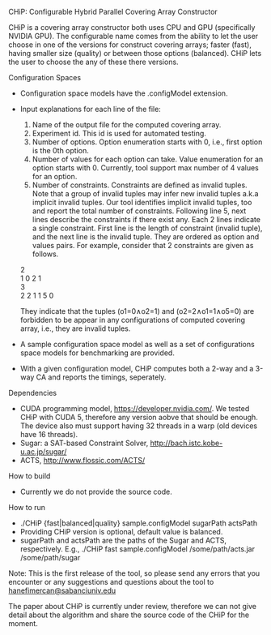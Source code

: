 
CHiP: Configurable Hybrid Parallel Covering Array Constructor

CHiP is a covering array constructor both uses CPU and GPU (specifically NVIDIA GPU). The configurable name comes from the ability to let the user choose in one of the versions for construct covering arrays; faster (fast), having smaller size (quality) or between those options (balanced). CHiP lets the user to choose the any of these there versions. 

Configuration Spaces
* Configuration space models have the .configModel extension.
* Input explanations for each line of the file:
  1) Name of the output file for the computed covering array.
  2) Experiment id. This id is used for automated testing. 
  3) Number of options. Option enumeration starts with 0, i.e., first option is the 0th option.
  4) Number of values for each option can take. Value enumeration for an option starts with 0. Currently, tool support max number of 4 values for an option.
  5) Number of constraints. Constraints are defined as invalid tuples. Note that a group of invalid tuples may infer new invalid tuples a.k.a implicit invalid tuples. Our tool identifies implicit invalid tuples, too and report the total number of constraints.
  Following line 5, next lines describe the constraints if there exist any. Each 2 lines indicate a single constraint. First line is the length of constraint (invalid tuple), and the next line is the invalid tuple. They are ordered as option and values pairs. For example, consider that 2 constraints are given as follows.

  2  
  1 0 2 1  
  3  
  2 2 1 1 5 0  
  
  They indicate that the tuples (o1=0∧o2=1) and (o2=2∧o1=1∧o5=0) are forbidden to be appear in any configurations of computed covering array, i.e., they are invalid tuples.

* A sample configuration space model as well as a set of configurations space models for benchmarking are provided.
* With a given configuration model, CHiP computes both a 2-way and a 3-way CA and reports the timings, seperately.

Dependencies
* CUDA programming model, https://developer.nvidia.com/. We tested CHiP with CUDA 5, therefore any version aobve that should be enough. The device also must support having 32 threads in a warp (old devices have 16 threads).
* Sugar: a SAT-based Constraint Solver, http://bach.istc.kobe-u.ac.jp/sugar/
* ACTS, http://www.flossic.com/ACTS/
  
How to build
* Currently we do not provide the source code.

How to run
* ./CHiP {fast|balanced|quality} sample.configModel sugarPath actsPath
* Providing CHiP version is optional, default value is balanced.
* sugarPath and actsPath are the paths of the Sugar and ACTS, respectively.
E.g., 
./CHiP fast sample.configModel /some/path/acts.jar /some/path/sugar

Note: This is the first release of the tool, so please send any errors that you encounter or any suggestions and questions about the tool to hanefimercan@sabanciuniv.edu

The paper about CHiP is currently under review, therefore we can not give detail about the algorithm and share the source code of the CHiP for the moment.

